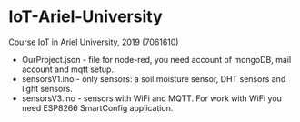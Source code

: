 # IoT-Ariel-University
Course IoT in Ariel University, 2019 (7061610)

  * OurProject.json - file for node-red, you need account of mongoDB, mail account and mqtt setup.
  * sensorsV1.ino - only sensors: a soil moisture sensor, DHT sensors and light sensors.
  * sensorsV3.ino - sensors with WiFi and MQTT. For work with WiFi you need ESP8266 SmartConfig application.
